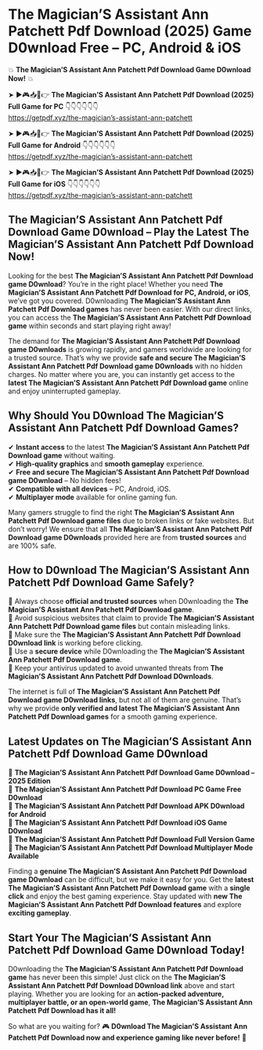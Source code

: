 # The Magician’S Assistant Ann Patchett Pdf Download (2025) Game D0wnload Free – PC, Android & iOS

💥 **The Magician’S Assistant Ann Patchett Pdf Download Game D0wnload Now!** 💥  

➤ ►🎮📥📱👉 **The Magician’S Assistant Ann Patchett Pdf Download (2025) Full Game for PC** 👇👇👇👇👇👇  
https://getpdf.xyz/the-magician’s-assistant-ann-patchett  

➤ ►🎮📥📱👉 **The Magician’S Assistant Ann Patchett Pdf Download (2025) Full Game for Android** 👇👇👇👇👇👇  
https://getpdf.xyz/the-magician’s-assistant-ann-patchett  

➤ ►🎮📥📱👉 **The Magician’S Assistant Ann Patchett Pdf Download (2025) Full Game for iOS** 👇👇👇👇👇👇  
https://getpdf.xyz/the-magician’s-assistant-ann-patchett  

## The Magician’S Assistant Ann Patchett Pdf Download Game D0wnload – Play the Latest The Magician’S Assistant Ann Patchett Pdf Download Now!

Looking for the best **The Magician’S Assistant Ann Patchett Pdf Download game D0wnload**? You’re in the right place! Whether you need **The Magician’S Assistant Ann Patchett Pdf Download for PC, Android, or iOS**, we’ve got you covered. D0wnloading **The Magician’S Assistant Ann Patchett Pdf Download games** has never been easier. With our direct links, you can access the **The Magician’S Assistant Ann Patchett Pdf Download game** within seconds and start playing right away!  

The demand for **The Magician’S Assistant Ann Patchett Pdf Download game D0wnloads** is growing rapidly, and gamers worldwide are looking for a trusted source. That’s why we provide **safe and secure The Magician’S Assistant Ann Patchett Pdf Download game D0wnloads** with no hidden charges. No matter where you are, you can instantly get access to the **latest The Magician’S Assistant Ann Patchett Pdf Download game** online and enjoy uninterrupted gameplay.  

## **Why Should You D0wnload The Magician’S Assistant Ann Patchett Pdf Download Games?**  

✔ **Instant access** to the latest **The Magician’S Assistant Ann Patchett Pdf Download game** without waiting.  
✔ **High-quality graphics** and **smooth gameplay** experience.  
✔ **Free and secure The Magician’S Assistant Ann Patchett Pdf Download game D0wnload** – No hidden fees!  
✔ **Compatible with all devices** – PC, Android, iOS.  
✔ **Multiplayer mode** available for online gaming fun.  

Many gamers struggle to find the right **The Magician’S Assistant Ann Patchett Pdf Download game files** due to broken links or fake websites. But don’t worry! We ensure that all **The Magician’S Assistant Ann Patchett Pdf Download game D0wnloads** provided here are from **trusted sources** and are 100% safe.  

## **How to D0wnload The Magician’S Assistant Ann Patchett Pdf Download Game Safely?**  

📌 Always choose **official and trusted sources** when D0wnloading the **The Magician’S Assistant Ann Patchett Pdf Download game**.  
📌 Avoid suspicious websites that claim to provide **The Magician’S Assistant Ann Patchett Pdf Download game files** but contain misleading links.  
📌 Make sure the **The Magician’S Assistant Ann Patchett Pdf Download D0wnload link** is working before clicking.  
📌 Use a **secure device** while D0wnloading the **The Magician’S Assistant Ann Patchett Pdf Download game**.  
📌 Keep your antivirus updated to avoid unwanted threats from **The Magician’S Assistant Ann Patchett Pdf Download D0wnloads**.  

The internet is full of **The Magician’S Assistant Ann Patchett Pdf Download game D0wnload links**, but not all of them are genuine. That’s why we provide **only verified and latest The Magician’S Assistant Ann Patchett Pdf Download games** for a smooth gaming experience.  

## **Latest Updates on The Magician’S Assistant Ann Patchett Pdf Download Game D0wnload**  

🔹 **The Magician’S Assistant Ann Patchett Pdf Download Game D0wnload – 2025 Edition**  
🔹 **The Magician’S Assistant Ann Patchett Pdf Download PC Game Free D0wnload**  
🔹 **The Magician’S Assistant Ann Patchett Pdf Download APK D0wnload for Android**  
🔹 **The Magician’S Assistant Ann Patchett Pdf Download iOS Game D0wnload**  
🔹 **The Magician’S Assistant Ann Patchett Pdf Download Full Version Game**  
🔹 **The Magician’S Assistant Ann Patchett Pdf Download Multiplayer Mode Available**  

Finding a **genuine The Magician’S Assistant Ann Patchett Pdf Download game D0wnload** can be difficult, but we make it easy for you. Get the **latest The Magician’S Assistant Ann Patchett Pdf Download game** with a **single click** and enjoy the best gaming experience. Stay updated with **new The Magician’S Assistant Ann Patchett Pdf Download features** and explore **exciting gameplay**.  

## **Start Your The Magician’S Assistant Ann Patchett Pdf Download Game D0wnload Today!**  

D0wnloading the **The Magician’S Assistant Ann Patchett Pdf Download game** has never been this simple! Just click on the **The Magician’S Assistant Ann Patchett Pdf Download D0wnload link** above and start playing. Whether you are looking for an **action-packed adventure, multiplayer battle, or an open-world game**, **The Magician’S Assistant Ann Patchett Pdf Download has it all!**  

So what are you waiting for? 🎮 **D0wnload The Magician’S Assistant Ann Patchett Pdf Download now and experience gaming like never before!** 🚀  
